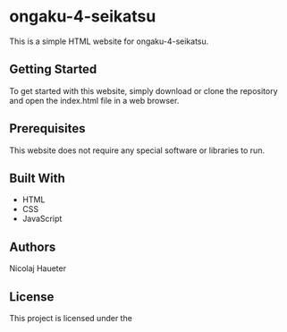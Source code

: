# ongaku-4-seikatsu

This is a simple HTML website for ongaku-4-seikatsu.

## Getting Started
To get started with this website, simply download or clone the repository and open the index.html file in a web browser.

## Prerequisites
This website does not require any special software or libraries to run.

## Built With
- HTML
- CSS
- JavaScript

## Authors
Nicolaj Haueter

## License
This project is licensed under the 